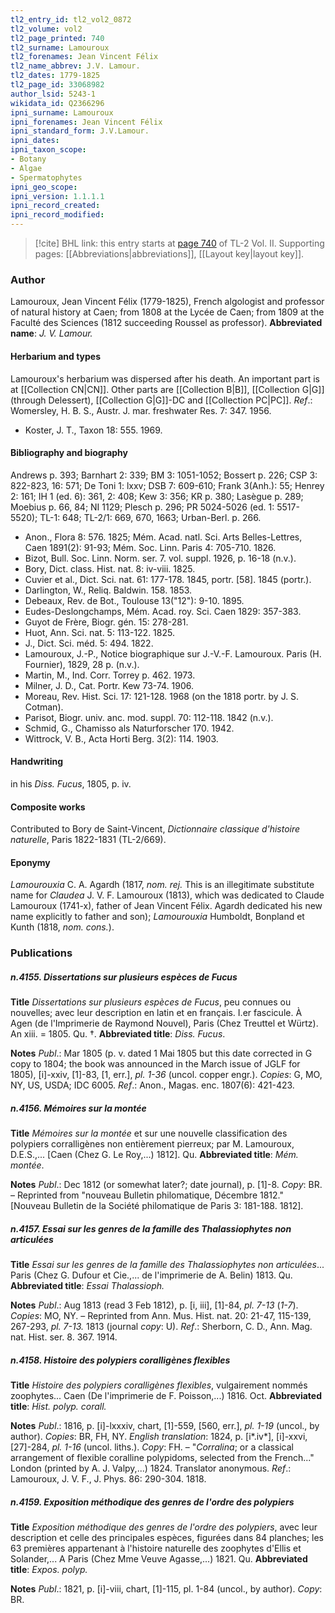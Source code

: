 ```yaml
---
tl2_entry_id: tl2_vol2_0872
tl2_volume: vol2
tl2_page_printed: 740
tl2_surname: Lamouroux
tl2_forenames: Jean Vincent Félix
tl2_name_abbrev: J.V. Lamour.
tl2_dates: 1779-1825
tl2_page_id: 33068982
author_lsid: 5243-1
wikidata_id: Q2366296
ipni_surname: Lamouroux
ipni_forenames: Jean Vincent Félix
ipni_standard_form: J.V.Lamour.
ipni_dates: 
ipni_taxon_scope: 
- Botany
- Algae
- Spermatophytes
ipni_geo_scope: 
ipni_version: 1.1.1.1
ipni_record_created: 
ipni_record_modified:
---
```



> [!cite] BHL link: this entry starts at [page 740](https://www.biodiversitylibrary.org/page/33068982) of TL-2 Vol. II.
> Supporting pages: [[Abbreviations|abbreviations]], [[Layout key|layout key]].

### Author

Lamouroux, Jean Vincent Félix (1779-1825), French algologist and professor of natural history at Caen; from 1808 at the Lycée de Caen; from 1809 at the Faculté des Sciences (1812 succeeding Roussel as professor). 
**Abbreviated name**: *J. V. Lamour.*

#### Herbarium and types

Lamouroux's herbarium was dispersed after his death. An important part is at [[Collection CN|CN]]. Other parts are [[Collection B|B]], [[Collection G|G]] (through Delessert), [[Collection G|G]]-DC and [[Collection PC|PC]].
*Ref*.: Womersley, H. B. S., Austr. J. mar. freshwater Res. 7: 347. 1956.
- Koster, J. T., Taxon 18: 555. 1969.

#### Bibliography and biography

Andrews p. 393; Barnhart 2: 339; BM 3: 1051-1052; Bossert p. 226; CSP 3: 822-823, 16: 571; De Toni 1: lxxv; DSB 7: 609-610; Frank 3(Anh.): 55; Henrey 2: 161; IH 1 (ed. 6): 361, 2: 408; Kew 3: 356; KR p. 380; Lasègue p. 289; Moebius p. 66, 84; NI 1129; Plesch p. 296; PR 5024-5026 (ed. 1: 5517-5520); TL-1: 648; TL-2/1: 669, 670, 1663; Urban-Berl. p. 266.
- Anon., Flora 8: 576. 1825; Mém. Acad. natl. Sci. Arts Belles-Lettres, Caen 1891(2): 91-93; Mém. Soc. Linn. Paris 4: 705-710. 1826.
- Bizot, Bull. Soc. Linn. Norm. ser. 7. vol. suppl. 1926, p. 16-18 (n.v.).
- Bory, Dict. class. Hist. nat. 8: iv-viii. 1825.
- Cuvier et al., Dict. Sci. nat. 61: 177-178. 1845, portr. \[58\]. 1845 (portr.).
- Darlington, W., Reliq. Baldwin. 158. 1853.
- Debeaux, Rev. de Bot., Toulouse 13("12"): 9-10. 1895.
- Eudes-Deslongchamps, Mém. Acad. roy. Sci. Caen 1829: 357-383.
- Guyot de Frère, Biogr. gén. 15: 278-281.
- Huot, Ann. Sci. nat. 5: 113-122. 1825.
- J., Dict. Sci. méd. 5: 494. 1822.
- Lamouroux, J.-P., Notice biographique sur J.-V.-F. Lamouroux. Paris (H. Fournier), 1829, 28 p. (n.v.).
- Martin, M., Ind. Corr. Torrey p. 462. 1973.
- Milner, J. D., Cat. Portr. Kew 73-74. 1906.
- Moreau, Rev. Hist. Sci. 17: 121-128. 1968 (on the 1818 portr. by J. S. Cotman).
- Parisot, Biogr. univ. anc. mod. suppl. 70: 112-118. 1842 (n.v.).
- Schmid, G., Chamisso als Naturforscher 170. 1942.
- Wittrock, V. B., Acta Horti Berg. 3(2): 114. 1903.

#### Handwriting

in his *Diss. Fucus*, 1805, p. iv.

#### Composite works

Contributed to Bory de Saint-Vincent, *Dictionnaire classique d'histoire naturelle*, Paris 1822-1831 (TL-2/669).

#### Eponymy

*Lamourouxia* C. A. Agardh (1817, *nom. rej.* This is an illegitimate substitute name for *Claudea* J. V. F. Lamouroux (1813), which was dedicated to Claude Lamouroux (1741-x), father of Jean Vincent Félix. Agardh dedicated his new name explicitly to father and son); *Lamourouxia* Humboldt, Bonpland et Kunth (1818, *nom. cons.*).

### Publications

##### n.4155. Dissertations sur plusieurs espèces de Fucus

**Title**
*Dissertations sur plusieurs espèces de Fucus*, peu connues ou nouvelles; avec leur description en latin et en français. I.er fascicule. À Agen (de l'Imprimerie de Raymond Nouvel), Paris (Chez Treuttel et Würtz). An xiii. = 1805. Qu. †.
**Abbreviated title**: *Diss. Fucus*.

**Notes**
*Publ*.: Mar 1805 (p. v. dated 1 Mai 1805 but this date corrected in G copy to 1804; the book was announced in the March issue of JGLF for 1805), \[i\]-xxiv, \[1\]-83, \[1, err.\], *pl. 1-36* (uncol. copper engr.). *Copies*: G, MO, NY, US, USDA; IDC 6005.
*Ref*.: Anon., Magas. enc. 1807(6): 421-423.

##### n.4156. Mémoires sur la montée

**Title**
*Mémoires sur la montée* et sur une nouvelle classification des polypiers corralligènes non entièrement pierreux; par M. Lamouroux, D.E.S.,... \[Caen (Chez G. Le Roy,...) 1812\]. Qu.
**Abbreviated title**: *Mém. montée*.

**Notes**
*Publ*.: Dec 1812 (or somewhat later?; date journal), p. \[1\]-8. *Copy*: BR. – Reprinted from "nouveau Bulletin philomatique, Décembre 1812." \[Nouveau Bulletin de la Société philomatique de Paris 3: 181-188. 1812\].

##### n.4157. Essai sur les genres de la famille des Thalassiophytes non articulées

**Title**
*Essai sur les genres de la famille des Thalassiophytes non articulées*... Paris (Chez G. Dufour et Cie.,... de l'imprimerie de A. Belin) 1813. Qu.
**Abbreviated title**: *Essai Thalassioph.*

**Notes**
*Publ*.: Aug 1813 (read 3 Feb 1812), p. \[i, iii\], \[1\]-84, *pl. 7-13* (*1-7*). *Copies*: MO, NY. – Reprinted from Ann. Mus. Hist. nat. 20: 21-47, 115-139, 267-293, *pl. 7-13.* 1813 (journal *copy*: U).
*Ref*.: Sherborn, C. D., Ann. Mag. nat. Hist. ser. 8. 367. 1914.

##### n.4158. Histoire des polypiers coralligènes flexibles

**Title**
*Histoire des polypiers coralligènes flexibles*, vulgairement nommés zoophytes... Caen (De l'imprimerie de F. Poisson,...) 1816. Oct.
**Abbreviated title**: *Hist. polyp. corall.*

**Notes**
*Publ*.: 1816, p. \[i\]-lxxxiv, chart, \[1\]-559, \[560, err.\], *pl. 1-19* (uncol., by author). *Copies*: BR, FH, NY.
*English translation*: 1824, p. \[i\*.iv\*\], \[i\]-xxvi, \[27\]-284, *pl. 1-16* (uncol. liths.). *Copy*: FH. – "*Corralina*; or a classical arrangement of flexible coralline polypidoms, selected from the French..." London (printed by A. J. Valpy,...) 1824. Translator anonymous.
*Ref*.: Lamouroux, J. V. F., J. Phys. 86: 290-304. 1818.

##### n.4159. Exposition méthodique des genres de l'ordre des polypiers

**Title**
*Exposition méthodique des genres de l'ordre des polypiers*, avec leur description et celle des principales espèces, figurées dans 84 planches; les 63 premières appartenant à l'histoire naturelle des zoophytes d'Ellis et Solander,... A Paris (Chez Mme Veuve Agasse,...) 1821. Qu.
**Abbreviated title**: *Expos. polyp.*

**Notes**
*Publ*.: 1821, p. \[i\]-viii, chart, \[1\]-115, pl. 1-84 (uncol., by author). *Copy*: BR.

